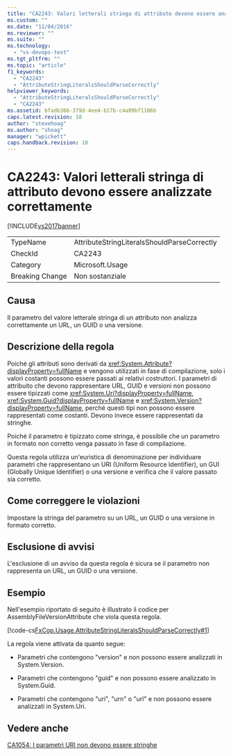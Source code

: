 ```yaml
---
title: "CA2243: Valori letterali stringa di attributo devono essere analizzate correttamente | Microsoft Docs"
ms.custom: ""
ms.date: "11/04/2016"
ms.reviewer: ""
ms.suite: ""
ms.technology: 
  - "vs-devops-test"
ms.tgt_pltfrm: ""
ms.topic: "article"
f1_keywords: 
  - "CA2243"
  - "AttributeStringLiteralsShouldParseCorrectly"
helpviewer_keywords: 
  - "AttributeStringLiteralsShouldParseCorrectly"
  - "CA2243"
ms.assetid: bfadb366-379d-4ee4-b17b-c4a09bf1106b
caps.latest.revision: 10
author: "stevehoag"
ms.author: "shoag"
manager: "wpickett"
caps.handback.revision: 10
---
```

# CA2243: Valori letterali stringa di attributo devono essere analizzate correttamente
[!INCLUDE[vs2017banner](../code-quality/includes/vs2017banner.md)]

|||  
|-|-|  
|TypeName|AttributeStringLiteralsShouldParseCorrectly|  
|CheckId|CA2243|  
|Category|Microsoft.Usage|  
|Breaking Change|Non sostanziale|  
  
## Causa  
 Il parametro del valore letterale stringa di un attributo non analizza correttamente un URL, un GUID o una versione.  
  
## Descrizione della regola  
 Poiché gli attributi sono derivati da <xref:System.Attribute?displayProperty=fullName> e vengono utilizzati in fase di compilazione, solo i valori costanti possono essere passati ai relativi costruttori.  I parametri di attribuito che devono rappresentare URL, GUID e versioni non possono essere tipizzati come <xref:System.Uri?displayProperty=fullName>, <xref:System.Guid?displayProperty=fullName> e <xref:System.Version?displayProperty=fullName>, perché questi tipi non possono essere rappresentati come costanti.  Devono invece essere rappresentati da stringhe.  
  
 Poiché il parametro è tipizzato come stringa, è possibile che un parametro in formato non corretto venga passato in fase di compilazione.  
  
 Questa regola utilizza un'euristica di denominazione per individuare parametri che rappresentano un URI \(Uniform Resource Identifier\), un GUI \(Globally Unique Identifier\) o una versione e verifica che il valore passato sia corretto.  
  
## Come correggere le violazioni  
 Impostare la stringa del parametro su un URL, un GUID o una versione in formato corretto.  
  
## Esclusione di avvisi  
 L'esclusione di un avviso da questa regola è sicura se il parametro non rappresenta un URL, un GUID o una versione.  
  
## Esempio  
 Nell'esempio riportato di seguito è illustrato il codice per AssemblyFileVersionAttribute che viola questa regola.  
  
 [!code-cs[FxCop.Usage.AttributeStringLiteralsShouldParseCorrectly#1](../code-quality/codesnippet/CSharp/ca2243-attribute-string-literals-should-parse-correctly_1.cs)]  
  
 La regola viene attivata da quanto segue:  
  
-   Parametri che contengono "version" e non possono essere analizzati in System.Version.  
  
-   Parametri che contengono "guid" e non possono essere analizzato in System.Guid.  
  
-   Parametri che contengono "uri", "urn" o "url" e non possono essere analizzati in System.Uri.  
  
## Vedere anche  
 [CA1054: I parametri URI non devono essere stringhe](../code-quality/ca1054-uri-parameters-should-not-be-strings.md)